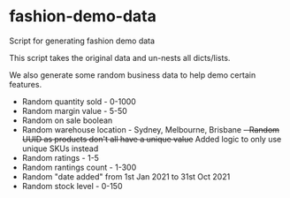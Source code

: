 # fashion-demo-data

Script for generating fashion demo data

This script takes the original data and un-nests all dicts/lists.

We also generate some random business data to help demo certain features.

- Random quantity sold - 0-1000
- Random margin value - 5-50
- Random on sale boolean
- Random warehouse location - Sydney, Melbourne, Brisbane
  ~~- Random UUID as products don't all have a unique value~~ Added logic to only use unique SKUs instead
- Random ratings - 1-5
- Random rantings count - 1-300
- Random "date added" from 1st Jan 2021 to 31st Oct 2021
- Random stock level - 0-150
